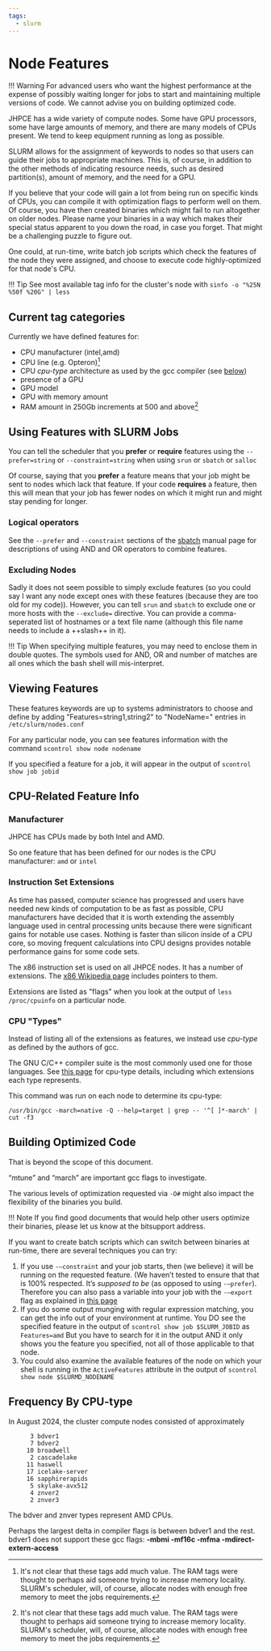 ```yaml
---
tags:
  - slurm
---
```


# Node Features

!!! Warning
    For advanced users who want the highest performance at the expense of possibly waiting longer for jobs to start and maintaining multiple versions of code. We cannot advise you on building optimized code.

JHPCE has a wide variety of compute nodes. Some have GPU processors, some have large amounts of memory, and there are many models of CPUs present. We tend to keep equipment running as long as possible.

SLURM allows for the assignment of keywords to nodes so that users can guide their jobs to appropriate machines. This is, of course, in addition to the other methods of indicating resource needs, such as desired partition(s), amount of memory, and the need for a GPU.

If you believe that your code will gain a lot from being run on specific kinds of CPUs, you can compile it with optimization flags to perform well on them. Of course, you have then created binaries which might fail to run altogether on older nodes. Please name your binaries in a way which makes their special status apparent to you down the road, in case you forget. That might be a challenging puzzle to figure out.

One could, at run-time, write batch job scripts which check the features of the node they were assigned, and choose to execute code highly-optimized for that node's CPU.

!!! Tip
    See most available tag info for the cluster's node with
    `sinfo -o "%25N %50f %20G" | less`
## Current tag categories
Currently we have defined features for:

- CPU manufacturer (intel,amd)
- CPU line (e.g. Opteron)[^1]
- CPU *cpu-type* architecture as used by the gcc compiler (see [below](../slurm/node-features.md/#cpu-types))
- presence of a GPU
- GPU model
- GPU with memory amount
- RAM amount in 250Gb increments at 500 and above[^1]

[^1]: It's not clear that these tags add much value. The RAM tags were thought to perhaps aid someone trying to increase memory locality. SLURM's scheduler, will, of course, allocate nodes with enough free memory to meet the jobs requirements.

## Using Features with SLURM Jobs

You can tell the scheduler that you **prefer** or **require** features using the `--prefer=string` or `--constraint=string` when using `srun` or `sbatch` or `salloc`

Of course, saying that you **prefer** a feature means that your job might be sent to nodes which lack that feature. If your code **requires** a feature, then this will mean that your job has fewer nodes on which it might run and might stay pending for longer.

### Logical operators
See the `--prefer` and `--constraint` sections of the [sbatch](https://slurm.schedmd.com/archive/slurm-22.05.9/sbatch.html) manual page for descriptions of using AND and OR operators to combine features.

### Excluding Nodes
Sadly it does not seem possible to simply exclude features (so you could say I want any node except ones with these features (because they are too old for my code)). However, you can tell `srun` and `sbatch` to exclude one or more hosts with the `--exclude=` directive. You can provide a comma-seperated list of hostnames or a text file name (although this file name needs to include a ++slash++ in it).

!!! Tip
    When specifying multiple features, you may need to enclose them in double quotes. The symbols used for AND, OR and number of matches are all ones which the bash shell will mis-interpret.

## Viewing Features

These features keywords are up to systems administrators to choose and define by adding "Features=string1,string2" to "NodeName=" entries in `/etc/slurm/nodes.conf`

For any particular node, you can see features information with the command `scontrol show node nodename`

If you specified a feature for a job, it will appear in the output of `scontrol show job jobid`

## CPU-Related Feature Info

### Manufacturer

JHPCE has CPUs made by both Intel and AMD.

So one feature that has been defined for our nodes is the CPU manufacturer: `amd` or `intel`

### Instruction Set Extensions

As time has passed, computer science has progressed and users have needed new kinds of computation to be as fast as possible, CPU manufacturers have decided that it is worth extending the assembly language used in central processing units because there were significant gains for notable use cases. Nothing is faster than silicon inside of a CPU core, so moving frequent calculations into CPU designs provides notable performance gains for some code sets.

The x86 instruction set is used on all JHPCE nodes. It has a number of extensions. The [x86 Wikipedia page](https://en.wikipedia.org/wiki/X86) includes pointers to them.

Extensions are listed as "flags" when you look at the output of `less /proc/cpuinfo` on a particular node.

### CPU "Types"

Instead of listing all of the extensions as features, we instead use *cpu-type* as defined by the authors of gcc.

The GNU C/C++ compiler suite is the most commonly used one for those languages. See [this page](https://gcc.gnu.org/onlinedocs/gcc/x86-Options.html) for cpu-type details, including which extensions each type represents.

This command was run on each node to determine its cpu-type:

`/usr/bin/gcc -march=native -Q --help=target | grep -- '^[ ]*-march' | cut -f3`

## Building Optimized Code

That is beyond the scope of this document.

“mtune” and “march” are important gcc flags to investigate.

The various levels of optimization requested via `-O#` might also impact the flexibility of the binaries you build.

!!! Note
    If you find good documents that would help other users optimize their binaries, please let us know at the bitsupport address.

If you want to create batch scripts which can switch between binaries at run-time, there are several techniques you can try:
1)	If you use `-—constraint` and your job starts, then (we believe) it will be running on the requested feature. (We haven’t tested to ensure that that is 100% respected. It’s _supposed to be_ (as opposed to using `-—prefer`). Therefore you can also pass a variable into your job with the `-—export` flag as explained in [this page](../slurm/environment.md)
2)	If you  do some output munging with regular expression matching, you can get the info out of your environment at runtime. You DO see the specified feature in the output of `scontrol show job $SLURM_JOBID` as `Features=amd` But you have to search for it in the output AND it only shows you the feature you specified, not all of those applicable to that node.
3) You could also examine the available features of the node on which your shell is running in the `ActiveFeatures` attribute in the output of `scontrol show node $SLURMD_NODENAME`


## Frequency By CPU-type

In August 2024, the cluster compute nodes consisted of approximately

```
      3 bdver1
      7 bdver2
     10 broadwell
      2 cascadelake
     11 haswell
     17 icelake-server
     16 sapphirerapids
      5 skylake-avx512
      4 znver2
      2 znver3
```

The bdver and znver types represent AMD CPUs.

Perhaps the largest delta in compiler flags is between bdver1 and the rest. bdver1 does not support these gcc flags:
  **-mbmi
  -mf16c
  -mfma
  -mdirect-extern-access**
